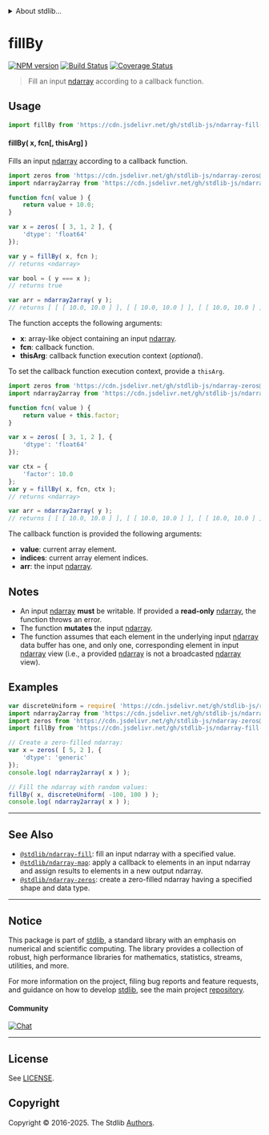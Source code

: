 <!--

@license Apache-2.0

Copyright (c) 2025 The Stdlib Authors.

Licensed under the Apache License, Version 2.0 (the "License");
you may not use this file except in compliance with the License.
You may obtain a copy of the License at

   http://www.apache.org/licenses/LICENSE-2.0

Unless required by applicable law or agreed to in writing, software
distributed under the License is distributed on an "AS IS" BASIS,
WITHOUT WARRANTIES OR CONDITIONS OF ANY KIND, either express or implied.
See the License for the specific language governing permissions and
limitations under the License.

-->


<details>
  <summary>
    About stdlib...
  </summary>
  <p>We believe in a future in which the web is a preferred environment for numerical computation. To help realize this future, we've built stdlib. stdlib is a standard library, with an emphasis on numerical and scientific computation, written in JavaScript (and C) for execution in browsers and in Node.js.</p>
  <p>The library is fully decomposable, being architected in such a way that you can swap out and mix and match APIs and functionality to cater to your exact preferences and use cases.</p>
  <p>When you use stdlib, you can be absolutely certain that you are using the most thorough, rigorous, well-written, studied, documented, tested, measured, and high-quality code out there.</p>
  <p>To join us in bringing numerical computing to the web, get started by checking us out on <a href="https://github.com/stdlib-js/stdlib">GitHub</a>, and please consider <a href="https://opencollective.com/stdlib">financially supporting stdlib</a>. We greatly appreciate your continued support!</p>
</details>

# fillBy

[![NPM version][npm-image]][npm-url] [![Build Status][test-image]][test-url] [![Coverage Status][coverage-image]][coverage-url] <!-- [![dependencies][dependencies-image]][dependencies-url] -->

> Fill an input [ndarray][@stdlib/ndarray/ctor] according to a callback function.

<section class="intro">

</section>

<!-- /.intro -->



<section class="usage">

## Usage

```javascript
import fillBy from 'https://cdn.jsdelivr.net/gh/stdlib-js/ndarray-fill-by@deno/mod.js';
```

#### fillBy( x, fcn\[, thisArg] )

Fills an input [ndarray][@stdlib/ndarray/ctor] according to a callback function.

```javascript
import zeros from 'https://cdn.jsdelivr.net/gh/stdlib-js/ndarray-zeros@deno/mod.js';
import ndarray2array from 'https://cdn.jsdelivr.net/gh/stdlib-js/ndarray-to-array@deno/mod.js';

function fcn( value ) {
    return value + 10.0;
}

var x = zeros( [ 3, 1, 2 ], {
    'dtype': 'float64'
});

var y = fillBy( x, fcn );
// returns <ndarray>

var bool = ( y === x );
// returns true

var arr = ndarray2array( y );
// returns [ [ [ 10.0, 10.0 ] ], [ [ 10.0, 10.0 ] ], [ [ 10.0, 10.0 ] ] ]
```

The function accepts the following arguments:

-   **x**: array-like object containing an input [ndarray][@stdlib/ndarray/ctor].
-   **fcn**: callback function.
-   **thisArg**: callback function execution context (_optional_).

To set the callback function execution context, provide a `thisArg`.

<!-- eslint-disable no-invalid-this -->

```javascript
import zeros from 'https://cdn.jsdelivr.net/gh/stdlib-js/ndarray-zeros@deno/mod.js';
import ndarray2array from 'https://cdn.jsdelivr.net/gh/stdlib-js/ndarray-to-array@deno/mod.js';

function fcn( value ) {
    return value + this.factor;
}

var x = zeros( [ 3, 1, 2 ], {
    'dtype': 'float64'
});

var ctx = {
    'factor': 10.0
};
var y = fillBy( x, fcn, ctx );
// returns <ndarray>

var arr = ndarray2array( y );
// returns [ [ [ 10.0, 10.0 ] ], [ [ 10.0, 10.0 ] ], [ [ 10.0, 10.0 ] ] ]
```

The callback function is provided the following arguments:

-   **value**: current array element.
-   **indices**: current array element indices.
-   **arr**: the input [ndarray][@stdlib/ndarray/ctor].

</section>

<!-- /.usage -->

<section class="notes">

## Notes

-   An input [ndarray][@stdlib/ndarray/ctor] **must** be writable. If provided a **read-only** [ndarray][@stdlib/ndarray/ctor], the function throws an error.
-   The function **mutates** the input [ndarray][@stdlib/ndarray/ctor].
-   The function assumes that each element in the underlying input [ndarray][@stdlib/ndarray/ctor] data buffer has one, and only one, corresponding element in input [ndarray][@stdlib/ndarray/ctor] view (i.e., a provided [ndarray][@stdlib/ndarray/ctor] is not a broadcasted [ndarray][@stdlib/ndarray/ctor] view).

</section>

<!-- /.notes -->

<section class="examples">

## Examples

<!-- eslint no-undef: "error" -->

```javascript
var discreteUniform = require( 'https://cdn.jsdelivr.net/gh/stdlib-js/random-base-discrete-uniform' ).factory;
import ndarray2array from 'https://cdn.jsdelivr.net/gh/stdlib-js/ndarray-to-array@deno/mod.js';
import zeros from 'https://cdn.jsdelivr.net/gh/stdlib-js/ndarray-zeros@deno/mod.js';
import fillBy from 'https://cdn.jsdelivr.net/gh/stdlib-js/ndarray-fill-by@deno/mod.js';

// Create a zero-filled ndarray:
var x = zeros( [ 5, 2 ], {
    'dtype': 'generic'
});
console.log( ndarray2array( x ) );

// Fill the ndarray with random values:
fillBy( x, discreteUniform( -100, 100 ) );
console.log( ndarray2array( x ) );
```

</section>

<!-- /.examples -->

<!-- Section for related `stdlib` packages. Do not manually edit this section, as it is automatically populated. -->

<section class="related">

* * *

## See Also

-   <span class="package-name">[`@stdlib/ndarray-fill`][@stdlib/ndarray/fill]</span><span class="delimiter">: </span><span class="description">fill an input ndarray with a specified value.</span>
-   <span class="package-name">[`@stdlib/ndarray-map`][@stdlib/ndarray/map]</span><span class="delimiter">: </span><span class="description">apply a callback to elements in an input ndarray and assign results to elements in a new output ndarray.</span>
-   <span class="package-name">[`@stdlib/ndarray-zeros`][@stdlib/ndarray/zeros]</span><span class="delimiter">: </span><span class="description">create a zero-filled ndarray having a specified shape and data type.</span>

</section>

<!-- /.related -->


<section class="main-repo" >

* * *

## Notice

This package is part of [stdlib][stdlib], a standard library with an emphasis on numerical and scientific computing. The library provides a collection of robust, high performance libraries for mathematics, statistics, streams, utilities, and more.

For more information on the project, filing bug reports and feature requests, and guidance on how to develop [stdlib][stdlib], see the main project [repository][stdlib].

#### Community

[![Chat][chat-image]][chat-url]

---

## License

See [LICENSE][stdlib-license].


## Copyright

Copyright &copy; 2016-2025. The Stdlib [Authors][stdlib-authors].

</section>

<!-- /.stdlib -->

<!-- Section for all links. Make sure to keep an empty line after the `section` element and another before the `/section` close. -->

<section class="links">

[npm-image]: http://img.shields.io/npm/v/@stdlib/ndarray-fill-by.svg
[npm-url]: https://npmjs.org/package/@stdlib/ndarray-fill-by

[test-image]: https://github.com/stdlib-js/ndarray-fill-by/actions/workflows/test.yml/badge.svg?branch=main
[test-url]: https://github.com/stdlib-js/ndarray-fill-by/actions/workflows/test.yml?query=branch:main

[coverage-image]: https://img.shields.io/codecov/c/github/stdlib-js/ndarray-fill-by/main.svg
[coverage-url]: https://codecov.io/github/stdlib-js/ndarray-fill-by?branch=main

<!--

[dependencies-image]: https://img.shields.io/david/stdlib-js/ndarray-fill-by.svg
[dependencies-url]: https://david-dm.org/stdlib-js/ndarray-fill-by/main

-->

[chat-image]: https://img.shields.io/gitter/room/stdlib-js/stdlib.svg
[chat-url]: https://app.gitter.im/#/room/#stdlib-js_stdlib:gitter.im

[stdlib]: https://github.com/stdlib-js/stdlib

[stdlib-authors]: https://github.com/stdlib-js/stdlib/graphs/contributors

[umd]: https://github.com/umdjs/umd
[es-module]: https://developer.mozilla.org/en-US/docs/Web/JavaScript/Guide/Modules

[deno-url]: https://github.com/stdlib-js/ndarray-fill-by/tree/deno
[deno-readme]: https://github.com/stdlib-js/ndarray-fill-by/blob/deno/README.md
[umd-url]: https://github.com/stdlib-js/ndarray-fill-by/tree/umd
[umd-readme]: https://github.com/stdlib-js/ndarray-fill-by/blob/umd/README.md
[esm-url]: https://github.com/stdlib-js/ndarray-fill-by/tree/esm
[esm-readme]: https://github.com/stdlib-js/ndarray-fill-by/blob/esm/README.md
[branches-url]: https://github.com/stdlib-js/ndarray-fill-by/blob/main/branches.md

[stdlib-license]: https://raw.githubusercontent.com/stdlib-js/ndarray-fill-by/main/LICENSE

[@stdlib/ndarray/ctor]: https://github.com/stdlib-js/ndarray-ctor/tree/deno

<!-- <related-links> -->

[@stdlib/ndarray/fill]: https://github.com/stdlib-js/ndarray-fill/tree/deno

[@stdlib/ndarray/map]: https://github.com/stdlib-js/ndarray-map/tree/deno

[@stdlib/ndarray/zeros]: https://github.com/stdlib-js/ndarray-zeros/tree/deno

<!-- </related-links> -->

</section>

<!-- /.links -->
